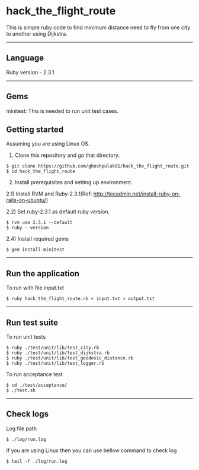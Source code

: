 # hack_the_flight_route

This is simple ruby code to find minimum distance need to fly from one city to another using Dijkstra. 

------

## Language 

Ruby version - 2.3.1

------

## Gems 

minitest: This is needed to run unit test cases. 

## Getting started

Assuming you are using Linux OS. 

1) Clone this repository and go that directory.

~~~
$ git clone https://github.com/ghoshpulak91/hack_the_flight_route.git
$ cd hack_the_flight_route
~~~

2) Install prerequisites and setting up environment.

2.1) Install RVM and Ruby-2.3.1(Ref: http://tecadmin.net/install-ruby-on-rails-on-ubuntu/)

2.2) Set ruby-2.3.1 as default ruby version. 

~~~
$ rvm use 2.3.1 --default
$ ruby --version
~~~

2.4) Install required gems 

~~~ 
$ gem install minitest 
~~~

------

## Run the application 

To run with file input.txt

~~~
$ ruby hack_the_flight_route.rb < input.txt > output.txt
~~~

------

## Run test suite 

To run unit tests 

~~~
$ ruby ./test/unit/lib/test_city.rb
$ ruby ./test/unit/lib/test_dijkstra.rb
$ ruby ./test/unit/lib/test_geodesic_distance.rb
$ ruby ./test/unit/lib/test_logger.rb
~~~ 

To run acceptance test 

~~~
$ cd ./test/acceptance/
$ ./test.sh
~~~ 

------

## Check logs 

Log file path  

~~~
$ ./log/run.log 
~~~

If you are using Linux then you can use bellow command to check log  

~~~
$ tail -f ./log/run.log
~~~
